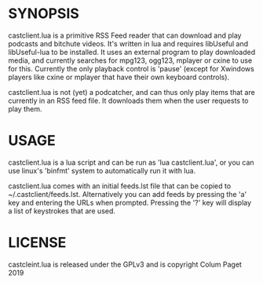 SYNOPSIS
========

castclient.lua is a primitive RSS Feed reader that can download and play podcasts and bitchute videos. It's written in lua and requires libUseful and libUseful-lua to be installed. It uses an external program to play downloaded media, and currently searches for mpg123, ogg123, mplayer or cxine to use for this. Currently the only playback control is 'pause' (except for Xwindows players like cxine or mplayer that have their own keyboard controls). 

castclient.lua is not (yet) a podcatcher, and can thus only play items that are currently in an RSS feed file. It downloads them when the user requests to play them.

USAGE
=====

castclient.lua is a lua script and can be run as 'lua castclient.lua', or you can use linux's 'binfmt' system to automatically run it with lua.

castclient.lua comes with an initial feeds.lst file that can be copied to ~/.castclient/feeds.lst. Alternatively you can add feeds by pressing the 'a' key and entering the URLs when prompted. Pressing the '?' key will display a list of keystrokes that are used.

LICENSE
=======

castcleint.lua is released under the GPLv3 and is copyright Colum Paget 2019
